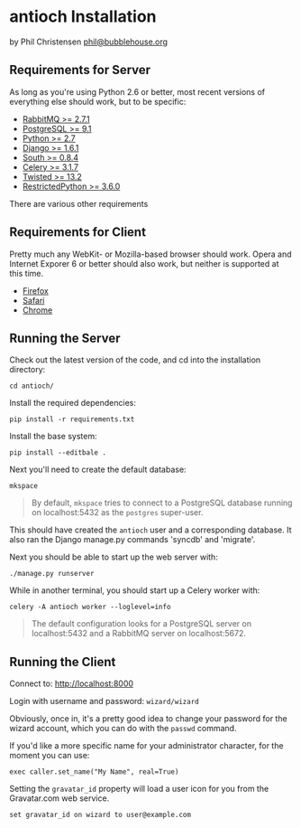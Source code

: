 antioch Installation
====================

by Phil Christensen
phil@bubblehouse.org

Requirements for Server
-----------------------

As long as you're using Python 2.6 or better, most recent versions of
everything else should work, but to be specific:

* [RabbitMQ          >=  2.7.1](http://www.rabbitmq.com)
* [PostgreSQL        >=  9.1  ](http://www.postgresql.org)
* [Python            >=  2.7  ](http://www.python.org)
* [Django            >=  1.6.1](http://www.djangoproject.com)
* [South             >=  0.8.4](http://south.aeracode.org)
* [Celery            >=  3.1.7](http://www.celeryproject.com)
* [Twisted           >= 13.2  ](http://www.twistedmatrix.com)
* [RestrictedPython  >=  3.6.0](http://pypi.python.org/pypi/RestrictedPython)

There are various other requirements

Requirements for Client
-----------------------

Pretty much any WebKit- or Mozilla-based browser should work. Opera
and Internet Exporer 6 or better should also work, but neither is
supported at this time.

* [Firefox](http://www.mozilla.com/firefox)
* [Safari](http://www.apple.com/safari)
* [Chrome](http://google.com/chrome)

Running the Server
-------------------
Check out the latest version of the code, and cd into the installation directory:

    cd antioch/

Install the required dependencies:

    pip install -r requirements.txt

Install the base system:

    pip install --editbale .

Next you'll need to create the default database:

    mkspace

> By default, `mkspace` tries to connect to a PostgreSQL database running on
> localhost:5432 as the `postgres` super-user.

This should have created the `antioch` user and a corresponding database. It
also ran the Django manage.py commands 'syncdb' and 'migrate'.

Next you should be able to start up the web server with:

    ./manage.py runserver

While in another terminal, you should start up a Celery worker with:

    celery -A antioch worker --loglevel=info

> The default configuration looks for a PostgreSQL server on localhost:5432 and
> a RabbitMQ server on localhost:5672.

Running the Client
------------------

Connect to: <http://localhost:8000>

Login with username and password: `wizard/wizard`

Obviously, once in, it's a pretty good idea to change your password for the 
wizard account, which you can do with the `passwd` command.

If you'd like a more specific name for your administrator character, for the 
moment you can use:

    exec caller.set_name("My Name", real=True)

Setting the `gravatar_id` property will load a user icon for you from the 
Gravatar.com web service.

    set gravatar_id on wizard to user@example.com
